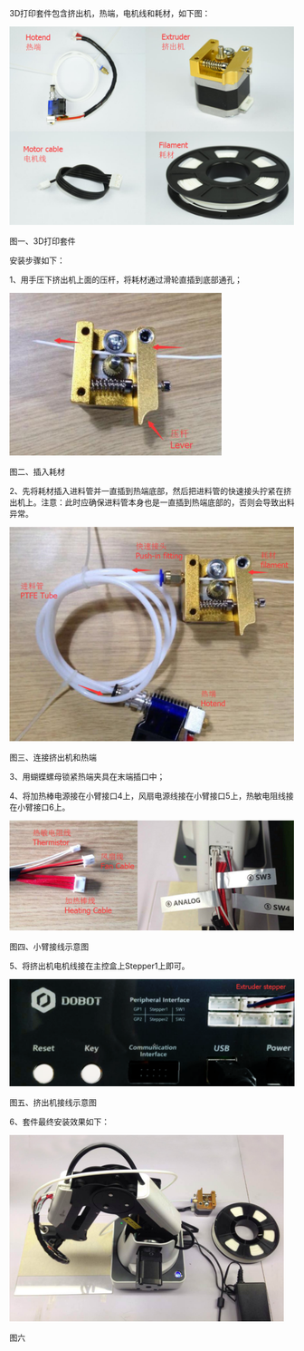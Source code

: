 3D打印套件包含挤出机，热端，电机线和耗材，如下图：

![](/assets/import.png2)

图一、3D打印套件

安装步骤如下：

1、用手压下挤出机上面的压杆，将耗材通过滑轮直插到底部通孔；

![](/assets/12)

图二、插入耗材

2、先将耗材插入进料管并一直插到热端底部，然后把进料管的快速接头拧紧在挤出机上。注意：此时应确保进料管本身也是一直插到热端底部的，否则会导致出料异常。

![](/assets/4)

图三、连接挤出机和热端

3、用蝴蝶螺母锁紧热端夹具在末端插口中；

4、将加热棒电源接在小臂接口4上，风扇电源线接在小臂接口5上，热敏电阻线接在小臂接口6上。

![](/assets/0)

图四、小臂接线示意图

5、将挤出机电机线接在主控盒上Stepper1上即可。

![](/assets/im)

图五、挤出机接线示意图

6、套件最终安装效果如下：

![](/assets/777)

图六

